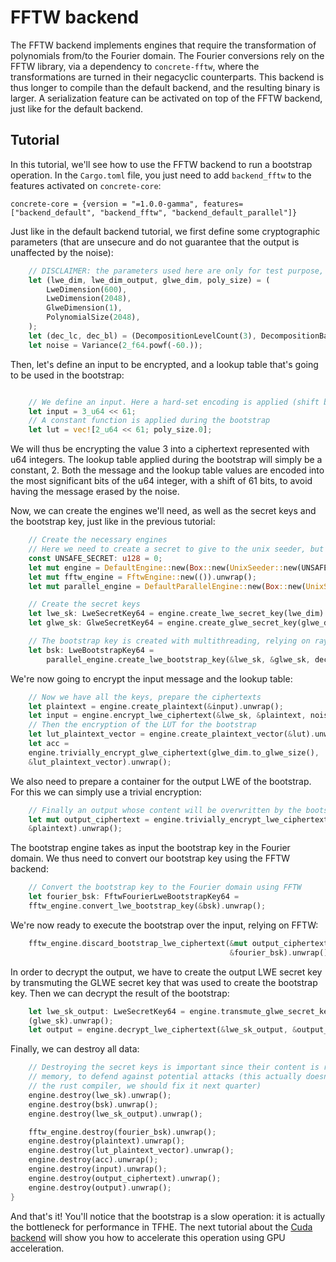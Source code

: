 # FFTW backend

The FFTW backend implements engines that require the transformation of polynomials from/to the Fourier domain.
The Fourier conversions rely on the FFTW library, via a dependency to `concrete-fftw`, where the transformations are turned in their negacyclic counterparts.
This backend is thus longer to compile than the default backend, and the resulting binary is larger.
A serialization feature can be activated on top of the FFTW backend, just like for the default backend.

## Tutorial

In this tutorial, we'll see how to use the FFTW backend to run a bootstrap operation. In the `Cargo.toml` file,
you just need to add `backend_fftw` to the features activated on `concrete-core`:
```shell
concrete-core = {version = "=1.0.0-gamma", features=["backend_default", "backend_fftw", "backend_default_parallel"]}
```
Just like in the default backend tutorial, we first define some cryptographic parameters (that are unsecure and do not guarantee that the output is unaffected by the noise):
```rust
    // DISCLAIMER: the parameters used here are only for test purpose, and are not secure.
    let (lwe_dim, lwe_dim_output, glwe_dim, poly_size) = (
        LweDimension(600),
        LweDimension(2048),
        GlweDimension(1),
        PolynomialSize(2048),
    );
    let (dec_lc, dec_bl) = (DecompositionLevelCount(3), DecompositionBaseLog(5));
    let noise = Variance(2_f64.powf(-60.));
```
Then, let's define an input to be encrypted, and a lookup table that's going to be used in the bootstrap:
```rust

    // We define an input. Here a hard-set encoding is applied (shift by 61 bits)
    let input = 3_u64 << 61;
    // A constant function is applied during the bootstrap
    let lut = vec![2_u64 << 61; poly_size.0];
```
We will thus be encrypting the value 3 into a ciphertext represented with u64 integers. The lookup table applied during the bootstrap
will simply be a constant, 2. Both the message and the lookup table values are encoded into the most significant bits of the
u64 integer, with a shift of 61 bits, to avoid having the message erased by the noise.

Now, we can create the engines we'll need, as well as the secret keys and the bootstrap key, just like in the previous tutorial:
```rust
    // Create the necessary engines
    // Here we need to create a secret to give to the unix seeder, but we skip the actual secret creation
    const UNSAFE_SECRET: u128 = 0;
    let mut engine = DefaultEngine::new(Box::new(UnixSeeder::new(UNSAFE_SECRET))).unwrap();
    let mut fftw_engine = FftwEngine::new(()).unwrap();
    let mut parallel_engine = DefaultParallelEngine::new(Box::new(UnixSeeder::new(UNSAFE_SECRET))).unwrap();

    // Create the secret keys
    let lwe_sk: LweSecretKey64 = engine.create_lwe_secret_key(lwe_dim).unwrap();
    let glwe_sk: GlweSecretKey64 = engine.create_glwe_secret_key(glwe_dim, poly_size).unwrap();

    // The bootstrap key is created with multithreading, relying on rayon
    let bsk: LweBootstrapKey64 =
        parallel_engine.create_lwe_bootstrap_key(&lwe_sk, &glwe_sk, dec_bl, dec_lc, noise).unwrap();
```
We're now going to encrypt the input message and the lookup table:
```rust
    // Now we have all the keys, prepare the ciphertexts
    let plaintext = engine.create_plaintext(&input).unwrap();
    let input = engine.encrypt_lwe_ciphertext(&lwe_sk, &plaintext, noise).unwrap();
    // Then the encryption of the LUT for the bootstrap
    let lut_plaintext_vector = engine.create_plaintext_vector(&lut).unwrap();
    let acc =
    engine.trivially_encrypt_glwe_ciphertext(glwe_dim.to_glwe_size(),
    &lut_plaintext_vector).unwrap();
```
We also need to prepare a container for the output LWE of the bootstrap. For this we can simply use a trivial encryption:
```rust
    // Finally an output whose content will be overwritten by the bootstrap
    let mut output_ciphertext = engine.trivially_encrypt_lwe_ciphertext(lwe_dim_output.to_lwe_size(),
    &plaintext).unwrap();
```
The bootstrap engine takes as input the bootstrap key in the Fourier domain. We thus need to convert our
bootstrap key using the FFTW backend:

```rust
    // Convert the bootstrap key to the Fourier domain using FFTW
    let fourier_bsk: FftwFourierLweBootstrapKey64 =
    fftw_engine.convert_lwe_bootstrap_key(&bsk).unwrap();
```
We're now ready to execute the bootstrap over the input, relying on FFTW:
```rust
    fftw_engine.discard_bootstrap_lwe_ciphertext(&mut output_ciphertext, &input, &acc,
                                                 &fourier_bsk).unwrap();
```
In order to decrypt the output, we have to create the output LWE secret key by transmuting the GLWE secret key that was used to create the bootstrap key.
Then we can decrypt the result of the bootstrap:
```rust
    let lwe_sk_output: LweSecretKey64 = engine.transmute_glwe_secret_key_to_lwe_secret_key
    (glwe_sk).unwrap();
    let output = engine.decrypt_lwe_ciphertext(&lwe_sk_output, &output_ciphertext).unwrap();
```
Finally, we can destroy all data:
```rust
    // Destroying the secret keys is important since their content is reset to 0 before dropping 
    // memory, to defend against potential attacks (this actually doesn't work currently due to 
    // the rust compiler, we should fix it next quarter)
    engine.destroy(lwe_sk).unwrap();
    engine.destroy(bsk).unwrap();
    engine.destroy(lwe_sk_output).unwrap();

    fftw_engine.destroy(fourier_bsk).unwrap();
    engine.destroy(plaintext).unwrap();
    engine.destroy(lut_plaintext_vector).unwrap();
    engine.destroy(acc).unwrap();
    engine.destroy(input).unwrap();
    engine.destroy(output_ciphertext).unwrap();
    engine.destroy(output).unwrap();
}
```

And that's it! You'll notice that the bootstrap is a slow operation: it is actually the bottleneck for performance in TFHE.
The next tutorial about the [Cuda backend](backend_cuda.md) will show you how to accelerate this operation using GPU acceleration.